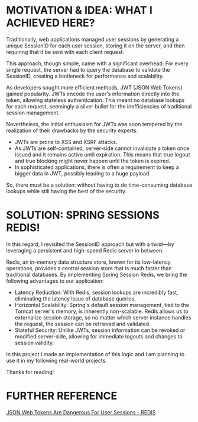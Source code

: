 # MOTIVATION & IDEA: WHAT I ACHIEVED HERE?

Traditionally, web applications managed user sessions by generating a unique SessionID for each user session, storing it on the server, and then requiring that it be sent with each client request.

This approach, though simple, came with a significant overhead: For every single request, the server had to query the database to validate the SessionID, creating a bottleneck for performance and scalability.

As developers sought more efficient methods, JWT (JSON Web Tokens) gained popularity. JWTs encode the user's information directly into the token, allowing stateless authentication. This meant no database lookups for each request, seemingly a silver bullet for the inefficiencies of traditional session management.

Nevertheless, the initial enthusiasm for JWTs was soon tempered by the realization of their drawbacks by the security experts:

+ JWTs are prone to XSS and XSRF attacks.
+ As JWTs are self-contained, server-side cannot invalidate a token once issued and it remains active until expiration. This means that true logout and true blocking might never happen until the token is expired.
+ In sophisticated applications, there is often a requirement to keep a bigger data in JWT, possibly leading to a huge payload.

So, there must be a solution: without having to do time-consuming database lookups while still having the best of the security.

# SOLUTION: SPRING SESSIONS REDIS!

In this regard, I revisited the SessionID approach but with a twist—by leveraging a persistent and high-speed Redis server in between.

Redis, an in-memory data structure store, known for its low-latency operations, provides a central session store that is much faster than traditional databases. By implementing Spring Session Redis, we bring the following advantages to our application:

+ Latency Reduction: With Redis, session lookups are incredibly fast, eliminating the latency issue of database queries.
+ Horizontal Scalability: Spring's default session management, tied to the Tomcat server's memory, is inherently non-scalable. Redis allows us to externalize session storage, so no matter which server instance handles the request, the session can be retrieved and validated.
+ Stateful Security: Unlike JWTs, session information can be revoked or modified server-side, allowing for immediate logouts and changes to session validity.

In this project I made an implementation of this logic and I am planning to use it in my following real-world projects. 

Thanks for reading!

# FURTHER REFERENCE

[JSON Web Tokens Are Dangerous For User Sessions - REDIS](https://redis.com/blog/json-web-tokens-jwt-are-dangerous-for-user-sessions/)
